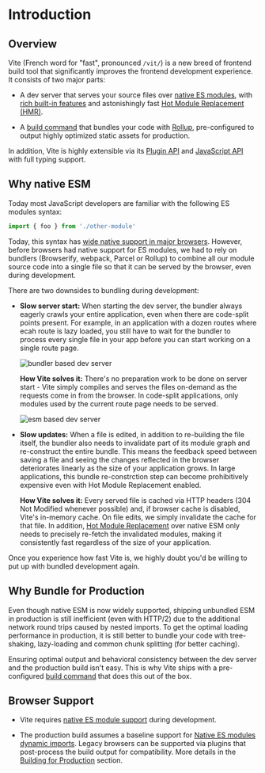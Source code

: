 # Introduction

## Overview

Vite (French word for "fast", pronounced `/vit/`) is a new breed of frontend build tool that significantly improves the frontend development experience. It consists of two major parts:

- A dev server that serves your source files over [native ES modules](https://developer.mozilla.org/en-US/docs/Web/JavaScript/Guide/Modules), with [rich built-in features](./features) and astonishingly fast [Hot Module Replacement (HMR)](./features#hot-module-replacement).

- A [build command](./build) that bundles your code with [Rollup](https://rollupjs.org), pre-configured to output highly optimized static assets for production.

In addition, Vite is highly extensible via its [Plugin API](./api-plugin) and [JavaScript API](./api-javascript) with full typing support.

## Why native ESM

Today most JavaScript developers are familiar with the following ES modules syntax:

```js
import { foo } from './other-module'
```

Today, this syntax has [wide native support in major browsers](https://caniuse.com/es6-module). However, before browsers had native support for ES modules, we had to rely on bundlers (Browserify, webpack, Parcel or Rollup) to combine all our module source code into a single file so that it can be served by the browser, even during development.

There are two downsides to bundling during development:

- **Slow server start:** When starting the dev server, the bundler always eagerly crawls your entire application, even when there are code-split points present. For example, in an application with a dozen routes where ecah route is lazy loaded, you still have to wait for the bundler to process every single file in your app before you can start working on a single route page.

  ![bundler based dev server](/images/bundler.png)

  **How Vite solves it:** There's no preparation work to be done on server start - Vite simply compiles and serves the files on-demand as the requests come in from the browser. In code-split applications, only modules used by the current route page needs to be served.

  ![esm based dev server](/images/esm.png)

- **Slow updates:** When a file is edited, in addition to re-building the file itself, the bundler also needs to invalidate part of its module graph and re-construct the entire bundle. This means the feedback speed between saving a file and seeing the changes reflected in the browser deteriorates linearly as the size of your application grows. In large applications, this bundle re-constrction step can become prohibitively expensive even with Hot Module Replacement enabled.

  **How Vite solves it:** Every served file is cached via HTTP headers (304 Not Modified whenever possible) and, if browser cache is disabled, Vite's in-memory cache. On file edits, we simply invalidate the cache for that file. In addition, [Hot Module Replacement](./features#hot-module-replacement) over native ESM only needs to precisely re-fetch the invalidated modules, making it consistently fast regardless of the size of your application.

Once you experience how fast Vite is, we highly doubt you'd be willing to put up with bundled development again.

## Why Bundle for Production

Even though native ESM is now widely supported, shipping unbundled ESM in production is still inefficient (even with HTTP/2) due to the additional network round trips caused by nested imports. To get the optimal loading performance in production, it is still better to bundle your code with tree-shaking, lazy-loading and common chunk splitting (for better caching).

Ensuring optimal output and behavioral consistency between the dev server and the production build isn't easy. This is why Vite ships with a pre-configured [build command](./build) that does this out of the box.

## Browser Support

- Vite requires [native ES module support](https://caniuse.com/#feat=es6-module) during development.

- The production build assumes a baseline support for [Native ES modules dynamic imports](https://caniuse.com/es6-module-dynamic-import). Legacy browsers can be supported via plugins that post-process the build output for compatibility. More details in the [Building for Production](./build) section.
